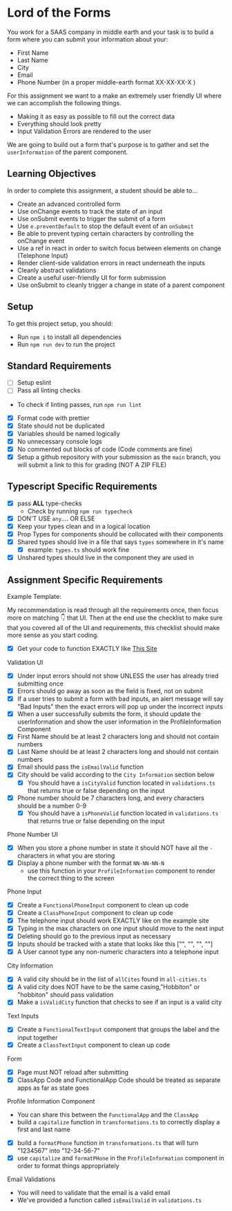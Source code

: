 # Lord of the Forms

You work for a SAAS company in middle earth and your task is to build a form where you can submit your information about your:

- First Name
- Last Name
- City
- Email
- Phone Number (in a proper middle-earth format XX-XX-XX-X )

For this assignment we want to a make an extremely user friendly UI where we can accomplish the following things.

- Making it as easy as possible to fill out the correct data
- Everything should look pretty
- Input Validation Errors are rendered to the user

We are going to build out a form that's purpose is to gather and set the `userInformation` of the parent component.

## Learning Objectives

In order to complete this assignment, a student should be able to...

- Create an advanced controlled form
- Use onChange events to track the state of an input
- Use onSubmit events to trigger the submit of a form
- Use `e.preventDefault` to stop the default event of an `onSubmit`
- Be able to prevent typing certain characters by controlling the onChange event
- Use a ref in react in order to switch focus between elements on change (Telephone Input)
- Render client-side validation errors in react underneath the inputs
- Cleanly abstract validations
- Create a useful user-friendly UI for form submission
- Use onSubmit to cleanly trigger a change in state of a parent component

## Setup

To get this project setup, you should:

- Run `npm i` to install all dependencies
- Run `npm run dev` to run the project

## Standard Requirements

- [ ] Setup eslint
- [ ] Pass all linting checks

- To check if linting passes, run `npm run lint`

- [x] Format code with prettier
- [x] State should not be duplicated
- [x] Variables should be named logically
- [x] No unnecessary console logs
- [x] No commented out blocks of code (Code comments are fine)
- [x] Setup a github repository with your submission as the `main` branch, you will submit a link to this for grading (NOT A ZIP FILE)

## Typescript Specific Requirements

- [x] pass **ALL** type-checks
  - Check by running `npm run typecheck`
- [x] DON'T USE `any`.... OR ELSE
- [x] Keep your types clean and in a logical location
- [x] Prop Types for components should be collocated with their components
- [x] Shared types should live in a file that says `types` somewhere in it's name
  - [x] example: `types.ts` should work fine
- [x] Unshared types should live in the component they are used in

## Assignment Specific Requirements

Example Template:

My recommendation is read through all the requirements once, then focus more on matching 👇 that UI. Then at the end use the checklist to make sure that you covered all of the UI and requirements, this checklist should make more sense as you start coding.

- [x] Get your code to function EXACTLY like [This Site](https://lord-of-the-forms.vercel.app/)

Validation UI

- [x] Under input errors should not show UNLESS the user has already tried submitting once
- [x] Errors should go away as soon as the field is fixed, not on submit
- [x] If a user tries to submit a form with bad inputs, an alert message will say "Bad Inputs" then the exact errors will pop up under the incorrect inputs
- [x] When a user successfully submits the form, it should update the userInformation and show the user information in the ProfileInformation Component
- [x] First Name should be at least 2 characters long and should not contain numbers
- [x] Last Name should be at least 2 characters long and should not contain numbers
- [x] Email should pass the `isEmailValid` function
- [x] City should be valid according to the `City Information` section below
  - [x] You should have a `isCityValid` function located in `validations.ts` that returns true or false depending on the input
- [x] Phone number should be 7 characters long, and every characters should be a number 0-9
  - [x] You should have a `isPhoneValid` function located in `validations.ts` that returns true or false depending on the input

Phone Number UI

- [x] When you store a phone number in state it should NOT have all the `-` characters in what you are storing
- [x] Display a phone number with the format `NN-NN-NN-N`
  - use this function in your `ProfileInformation` component to render the correct thing to the screen

Phone Input

- [x] Create a `FunctionalPhoneInput` component to clean up code
- [x] Create a `ClassPhoneInput` component to clean up code
- [x] The telephone input should work EXACTLY like on the example site
- [x] Typing in the max characters on one input should move to the next input
- [x] Deleting should go to the previous input as necessary
- [x] Inputs should be tracked with a state that looks like this ["", "", "", ""]
- [x] A User cannot type any non-numeric characters into a telephone input

City Information

- [x] A valid city should be in the list of `allCites` found in `all-cities.ts`
- [x] A valid city does NOT have to be the same casing,"Hobbiton" or "hobbiton" should pass validation
- [x] Make a `isValidCity` function that checks to see if an input is a valid city

Text Inputs

- [x] Create a `FunctionalTextInput` component that groups the label and the input together
- [x] Create a `ClassTextInput` component to clean up code

Form

- [x] Page must NOT reload after submitting
- [x] ClassApp Code and FunctionalApp Code should be treated as separate apps as far as state goes

Profile Information Component

- You can share this between the `FunctionalApp` and the `ClassApp`
- build a `capitalize` function in `transformations.ts` to correctly display a first and last name

- [x] build a `formatPhone` function in `transformations.ts` that will turn "1234567" into "12-34-56-7"
- [x] use `capitalize` and `formatPHone` in the `ProfileInformation` component in order to format things appropriately

Email Validations

- You will need to validate that the email is a valid email
- We've provided a function called `isEmailValid` in `validations.ts`
